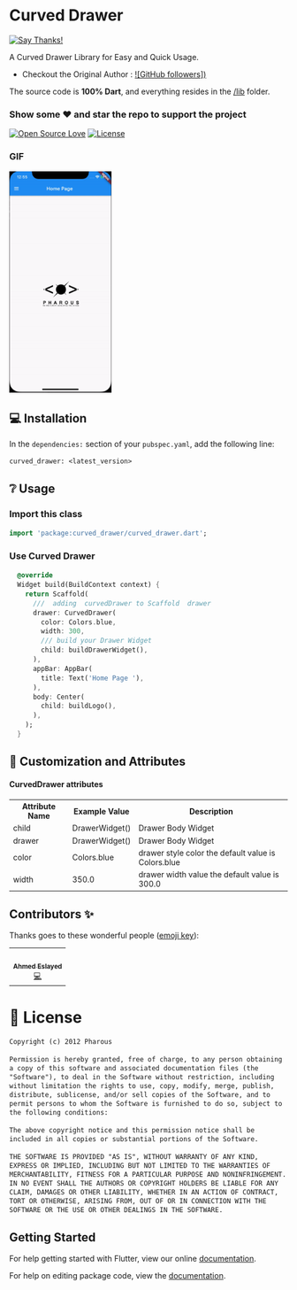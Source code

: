 

#  Curved Drawer

[![Say Thanks!](https://img.shields.io/badge/Say%20Thanks-!-1EAEDB.svg)](https://www.pharous.com/) 

A Curved Drawer Library for Easy and Quick Usage.
* Checkout the Original Author : [![GitHub followers])](https://github.com/ahmedelsayed96)


The source code is **100% Dart**, and everything resides in the [/lib](https://github.com/pharous-flutter/curved_drawer/tree/master/lib) folder.


### Show some :heart: and star the repo to support the project



[![Open Source Love](https://badges.frapsoft.com/os/v1/open-source.svg?v=102)](https://opensource.org/licenses/MIT)
[![License](https://img.shields.io/badge/license-MIT-blue.svg)](https://github.com/pharous-flutter/drawer_swip/tree/master/LICENSE)


### GIF
<img src="https://github.com/pharous-flutter/curved_drawer/raw/master/screens/curved_drawer.gif" height="400" alt="GIF"/>

## 💻 Installation
In the `dependencies:` section of your `pubspec.yaml`, add the following line:



```
curved_drawer: <latest_version>
```

## ❔ Usage

### Import this class
```dart
import 'package:curved_drawer/curved_drawer.dart';
```

### Use Curved Drawer

```dart
  @override
  Widget build(BuildContext context) {
    return Scaffold(
      ///  adding  curvedDrawer to Scaffold  drawer
      drawer: CurvedDrawer(
        color: Colors.blue,
        width: 300,
        /// build your Drawer Widget
        child: buildDrawerWidget(),
      ),
      appBar: AppBar(
        title: Text('Home Page '),
      ),
      body: Center(
        child: buildLogo(),
      ),
    );
  }
```

## 🎨 Customization and Attributes

#### CurvedDrawer attributes
<table>
    <th>Attribute Name</th>
    <th>Example Value</th>
    <th>Description</th>
    <tr>
        <td>child</td>
        <td>DrawerWidget()</td>
        <td>Drawer Body Widget </td>
    </tr>
    <tr>
        <td>drawer</td>
        <td> DrawerWidget()</td>
        <td>Drawer Body Widget </td>
    </tr>
    <tr>
        <td>color</td>
        <td>Colors.blue</td>
        <td>drawer style color  the default value is Colors.blue </td>
    </tr>
    <tr>
        <td>width</td>
        <td>350.0</td>
        <td>drawer width value the default value is 300.0</td>
    </tr>
   

</table>

## Contributors ✨

Thanks goes to these wonderful people ([emoji key](https://allcontributors.org/docs/en/emoji-key)):

<table>
  <tr>
   <td align="center"><a href="https://github.com/ahmedelsayed96"><img src="https://avatars1.githubusercontent.com/u/18017854?s=100" width="100px;" alt=""/><br /><sub><b>Ahmed Eslayed</b></sub></a><br /><a href="https://github.com/ahmedelsayed96" title="Coding">💻</a></td>
</table>

# 📃 License

    Copyright (c) 2012 Pharous

    Permission is hereby granted, free of charge, to any person obtaining a copy of this software and associated documentation files (the "Software"), to deal in the Software without restriction, including without limitation the rights to use, copy, modify, merge, publish, distribute, sublicense, and/or sell copies of the Software, and to permit persons to whom the Software is furnished to do so, subject to the following conditions:

    The above copyright notice and this permission notice shall be included in all copies or substantial portions of the Software.

    THE SOFTWARE IS PROVIDED "AS IS", WITHOUT WARRANTY OF ANY KIND, EXPRESS OR IMPLIED, INCLUDING BUT NOT LIMITED TO THE WARRANTIES OF MERCHANTABILITY, FITNESS FOR A PARTICULAR PURPOSE AND NONINFRINGEMENT. IN NO EVENT SHALL THE AUTHORS OR COPYRIGHT HOLDERS BE LIABLE FOR ANY CLAIM, DAMAGES OR OTHER LIABILITY, WHETHER IN AN ACTION OF CONTRACT, TORT OR OTHERWISE, ARISING FROM, OUT OF OR IN CONNECTION WITH THE SOFTWARE OR THE USE OR OTHER DEALINGS IN THE SOFTWARE.

## Getting Started

For help getting started with Flutter, view our online [documentation](https://flutter.io/).

For help on editing package code, view the [documentation](https://flutter.io/developing-packages/).
